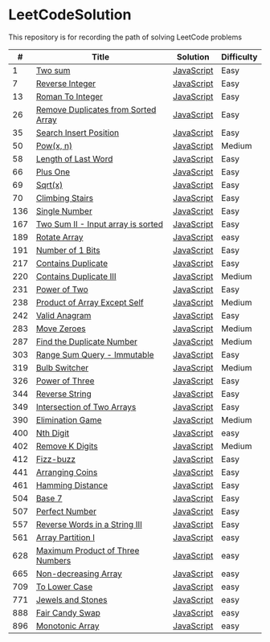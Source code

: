 # LeetCodeSolution

This repository is for recording the path of solving LeetCode problems

| # | Title | Solution | Difficulty |
|---| ----- | -------- | ---------- |
|1|[Two sum](https://leetcode.com/problems/two-sum/description/) | [JavaScript](./algorithms/src/twoSum.js)|Easy|
|7|[Reverse Integer](https://leetcode.com/problems/reverse-integer/description/) | [JavaScript](./algorithms/src/reverseInteger.js)|Easy|
|13|[Roman To Integer](https://leetcode.com/problems/roman-to-integer/description/) | [JavaScript](./algorithms/src/romanToInteger.js)|Easy|
|26|[Remove Duplicates from Sorted Array](https://leetcode.com/problems/remove-duplicates-from-sorted-array/description/) | [JavaScript](./algorithms/src/removeDuplicatesFromSortedArray.js)|Easy|
|35|[Search Insert Position](https://leetcode.com/problems/search-insert-position/description/) | [JavaScript](./algorithms/src/searchInsertPosition.js)|Easy|
|50|[Pow(x, n)](https://leetcode.com/problems/powx-n/description/) | [JavaScript](./algorithms/src/powerXn.js)|Medium|
|58|[Length of Last Word](https://leetcode.com/problems/length-of-last-word/description/) | [JavaScript](./algorithms/src/lengthOfLastWord.js)|Easy|
|66|[Plus One](https://leetcode.com/problems/plus-one/description/) | [JavaScript](./algorithms/src/plusOne.js)|Easy|
|69|[Sqrt(x)](https://leetcode.com/problems/sqrtx/description/) | [JavaScript](./algorithms/src/sqrtX.js)|Easy|
|70|[Climbing Stairs](https://leetcode.com/problems/climbing-stairs/description/) | [JavaScript](./algorithms/src/climbingStairs.js)|Easy|
|136|[Single Number](https://leetcode.com/problems/single-number/description/) | [JavaScript](./algorithms/src/singleNumber.js)|Easy|
|167|[Two Sum II - Input array is sorted](https://leetcode.com/problems/two-sum-ii-input-array-is-sorted/description/) | [JavaScript](./algorithms/src/twoSum2InputArrayIsSorted.js)|Easy|
|189|[Rotate Array](https://leetcode.com/problems/rotate-array/description/) | [JavaScript](./algorithms/src/rotateArray.js)|easy|
|191|[Number of 1 Bits](https://leetcode.com/problems/number-of-1-bits/description/) | [JavaScript](./algorithms/src/numberOfOneBits.js)|Easy|
|217|[Contains Duplicate](https://leetcode.com/problems/contains-duplicate/description/) | [JavaScript](./algorithms/src/containsDuplicate.js)|Easy|
|220|[Contains Duplicate III](https://leetcode.com/problems/contains-duplicate-iii/description/) | [JavaScript](./algorithms/src/containsDuplicate3.js)|Medium|
|231|[Power of Two](https://leetcode.com/problems/power-of-two/description/) | [JavaScript](./algorithms/src/poewerOfTwo.js)|Easy|
|238|[Product of Array Except Self](https://leetcode.com/problems/product-of-array-except-self/description/) | [JavaScript](./algorithms/src/productOfArrayExceptSelf.js)|Medium|
|242|[Valid Anagram](https://leetcode.com/problems/valid-anagram/description/) | [JavaScript](./algorithms/src/validAnagram.js)|Easy|
|283|[Move Zeroes](https://leetcode.com/problems/move-zeroes/description/) | [JavaScript](./algorithms/src/moveZeros.js)|Medium|
|287|[Find the Duplicate Number](https://leetcode.com/problems/find-the-duplicate-number/description/) | [JavaScript](./algorithms/src/findTheDuplicateNumber.js)|Medium|
|303|[Range Sum Query - Immutable](https://leetcode.com/problems/range-sum-query-immutable/description/) | [JavaScript](./algorithms/src/rangeSumQueryImmutable.js)|Easy|
|319|[Bulb Switcher](https://leetcode.com/problems/bulb-switcher/description/) | [JavaScript](./algorithms/src/buldSwitcher.js)|Medium|
|326|[Power of Three](https://leetcode.com/problems/power-of-three/description/) | [JavaScript](./algorithms/src/powerOfThree.js)|Easy|
|344|[Reverse String](https://leetcode.com/problems/reverse-string/description/) | [JavaScript](./algorithms/src/reverseString.js)|Easy|
|349|[Intersection of Two Arrays](https://leetcode.com/problems/intersection-of-two-arrays/description/) | [JavaScript](./algorithms/src/intersectionOfTwoArrays.js)|Easy|
|390|[Elimination Game](https://leetcode.com/problems/elimination-game/description/) | [JavaScript](./algorithms/src/eliminationGame.js)|Medium|
|400|[Nth Digit](https://leetcode.com/problems/nth-digit/description/) | [JavaScript](./algorithms/src/NthDigit.js)|easy|
|402|[Remove K Digits](https://leetcode.com/problems/remove-k-digits/description/) | [JavaScript](./algorithms/src/removeKDigits.js)|Medium|
|412|[Fizz-buzz](https://leetcode.com/problems/fizz-buzz/description/) | [JavaScript](./algorithms/src/fizzBuzz.js)|Easy|
|441|[Arranging Coins](https://leetcode.com/problems/arranging-coins/description/) | [JavaScript](./algorithms/src/arrangingCoins.js)|Easy|
|461|[Hamming Distance](https://leetcode.com/problems/hamming-distance/description/) | [JavaScript](./algorithms/src/hammingDistance.js)|Easy|
|504|[Base 7](https://leetcode.com/problems/base-7/description/) | [JavaScript](./algorithms/src/base-7.js)|Easy|
|507|[Perfect Number](https://leetcode.com/problems/perfect-number/description/) | [JavaScript](./algorithms/src/perfectNumber.js)|Easy|
|557|[Reverse Words in a String III](https://leetcode.com/problems/reverse-words-in-a-string-iii/description/) | [JavaScript](./algorithms/src/reverseWordsInAStringIII.js)|Easy|
|561|[Array Partition I](https://leetcode.com/problems/array-partition-i/description/) | [JavaScript](./algorithms/src/arrayPartitionOne.js)|easy|
|628|[Maximum Product of Three Numbers](https://leetcode.com/problems/maximum-product-of-three-numbers/description/) | [JavaScript](./algorithms/src/maxiunProductOfThreeNumbers.js)|easy|
|665|[Non-decreasing Array](https://leetcode.com/problems/non-decreasing-array/description/) | [JavaScript](./algorithms/src/nonDecreasingArray.js)|easy|
|709|[To Lower Case](https://leetcode.com/problems/to-lower-case/description/) | [JavaScript](./algorithms/src/toLowerCase.js)|easy|
|771|[Jewels and Stones](https://leetcode.com/problems/jewels-and-stones/description/) | [JavaScript](./algorithms/src/jewelsAndStones.js)|easy|
|888|[Fair Candy Swap](https://leetcode.com/problems/fair-candy-swap/description/) | [JavaScript](./algorithms/src/fairCandySwap.js)|easy|
|896|[Monotonic Array](https://leetcode.com/problems/monotonic-array/description/) | [JavaScript](./algorithms/src/monotonicArray.js)|easy|